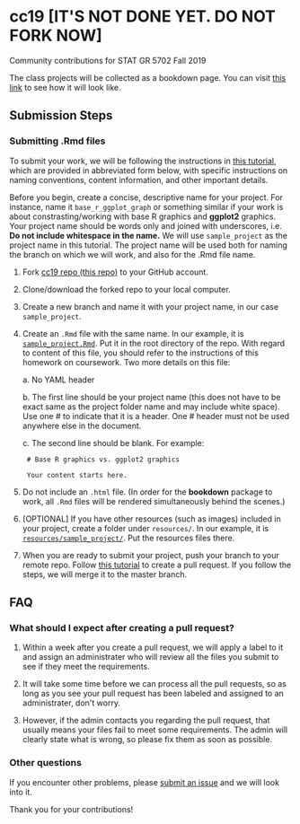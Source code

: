 # cc19 [IT'S NOT DONE YET. DO NOT FORK NOW]
Community contributions for STAT GR 5702 Fall 2019

The class projects will be collected as a bookdown page. You can visit [this link](https://jtr13.github.io/cc19/) to see how it will look like. 

## Submission Steps

### Submitting .Rmd files

To submit your work, we will be following the instructions in [this tutorial](https://edav.info/github.html#st-pr-on-another-repo-with-branching), which are provided in abbreviated form below, with specific instructions on naming conventions, content information, and other important details.

Before you begin, create a concise, descriptive name for your project. For instance, name it `base_r_ggplot_graph` or something similar if your work is about constrasting/working with base R graphics and **ggplot2** graphics. Your project name should be words only and joined with underscores, i.e. **Do not include whitespace in the name.**  We will use `sample_project` as the project name in this tutorial. The project name will be used both for naming the branch on which we will work, and also for the .Rmd file name.

1. Fork [cc19 repo (this repo)](https://github.com/jtr13/cc19) to your GitHub account. 

2. Clone/download the forked repo to your local computer.

3. Create a new branch and name it with your project name, in our case `sample_project`. 

4. Create an `.Rmd` file with the same name. In our example, it is [`sample_project.Rmd`](sample_project.Rmd). Put it in the root directory of the repo. With regard to content of this file, you should refer to the instructions of this homework on coursework. Two more details on this file: 

    a. No YAML header
    
    b. The first line should be your project name (this does not have to be exact same as the project folder name and may include white space). Use one \# to indicate that it is a header. One \# header must not be used anywhere else in the document.
    
    c. The second line should be blank. For example:
    
   ```
    # Base R graphics vs. ggplot2 graphics

    Your content starts here. 
   ```
   
5. Do not include an `.html` file. (In order for the **bookdown** package to work, all `.Rmd` files will be rendered simultaneously behind the scenes.)

6. [OPTIONAL] If you have other resources (such as images) included in your project, create a folder under `resources/`. In our example, it is [`resources/sample_project/`](resources/sample_project). Put the resources files there. 

7. When you are ready to submit your project, push your branch to your remote repo. Follow [this tutorial](https://help.github.com/en/articles/creating-a-pull-request-from-a-fork) to create a pull request. If you follow the steps, we will merge it to the master branch. 

## FAQ

### What should I expect after creating a pull request? 

1. Within a week after you create a pull request, we will apply a label to it and assign an administrater who will review all the files you submit to see if they meet the requirements. 

2. It will take some time before we can process all the pull requests, so as long as you see your pull request has been labeled and assigned to an administrater, don't worry. 

3. However, if the admin contacts you regarding the pull request, that usually means your files fail to meet some requirements. The admin will clearly state what is wrong, so please fix them as soon as possible. 

### Other questions

If you encounter other problems, please [submit an issue](https://github.com/jtr13/cc19/issues) and we will look into it. 

Thank you for your contributions!
